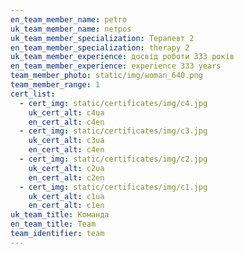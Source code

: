 ```yaml
---
en_team_member_name: petro
uk_team_member_name: петроs
uk_team_member_specialization: Терапевт 2
en_team_member_specialization: therapy 2
uk_team_member_experience: досвід роботи 333 років
en_team_member_experience: experience 333 years
team_member_photo: static/img/woman_640.png
team_member_range: 1
cert_list:
  - cert_img: static/certificates/img/c4.jpg
    uk_cert_alt: c4ua
    en_cert_alt: c4en
  - cert_img: static/certificates/img/c3.jpg
    uk_cert_alt: c3ua
    en_cert_alt: c4en
  - cert_img: static/certificates/img/c2.jpg
    uk_cert_alt: c2ua
    en_cert_alt: c2en
  - cert_img: static/certificates/img/c1.jpg
    uk_cert_alt: c1ua
    en_cert_alt: c1en
uk_team_title: Команда
en_team_title: Team
team_identifier: team
---
```

